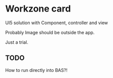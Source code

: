 Workzone card
=============

UI5 solution with Component, controller and view

Probably Image should be outside the app.

Just a trial.

TODO
----
How to run directly into BAS?!